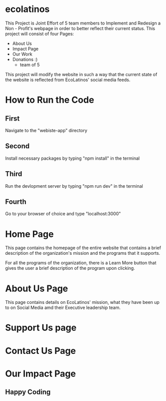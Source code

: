 # ecolatinos
This Project is Joint Effort of 5 team members to Implement and Redesign a Non - Profit's webpage in order to better reflect their current status.
This project will consist of four Pages: 
- About Us
- Impact Page
- Our Work
- Donations :)
    - team of 5

This project will modify the website in such a way that the current state of the website is reflected 
from EcoLatinos' social media feeds.

# How to Run the Code
## First
Navigate to the "webiste-app" directory
## Second
Install necessary packages by typing "npm install" in the terminal
## Third 
Run the devlopment server by typing "npm run dev" in the terminal
## Fourth
Go to your browser of choice and type "localhost:3000"

# Home Page
This page contains the homepage of the entire website that contains a brief description of the organization's mission and the programs
that it supports. 

For all the programs of the organization, there is a Learn More button that gives the user a brief description of the program upon clicking.

# About Us Page
This page contains details on EcoLatinos' mission, what they have been up to on Social Media amd their Executive leadership team. 

# Support Us page

# Contact Us Page

# Our Impact Page


## Happy Coding 
